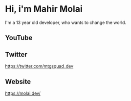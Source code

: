 # Hi, i'm Mahir Molai
I'm a 13 year old developer, who wants to change the world.

## YouTube
<script src="https://apis.google.com/js/platform.js"></script>

<div class="g-ytsubscribe" data-channelid="UC2VmvzguTHSq232VFAhJGrQ" data-layout="full" data-count="hidden"></div>

## Twitter
https://twitter.com/mtgsquad_dev

## Website
https://molai.dev/
